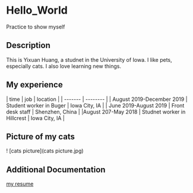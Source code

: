 # Hello_World
Practice to show myself

## Description
This is Yixuan Huang, a studnet in the University of Iowa. 
I like pets, especially cats. I also love learning new things.

## My experience
| time | job | location |
| ------- | -------- |
| August 2019-December 2019 | Student worker in Buger | Iowa City, IA |
| June 2019-August 2019 | Front desk staff | Shenzhen, China |
|August 207-May 2018 | Studnet worker in Hillcrest | Iowa City, IA |

## Picture of my cats
! [cats picture](cats picture.jpg)

## Additional Documentation
[my resume](https://iowa-my.sharepoint.com/:w:/g/personal/yhuang153_uiowa_edu/EVkZQBWqYDRHir14ywk2-tsBuzlc83CF4cxahJiAWviY3w?e=0QBL4f)
